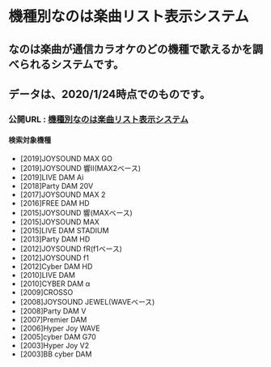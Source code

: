 # 機種別なのは楽曲リスト表示システム
## なのは楽曲が通信カラオケのどの機種で歌えるかを調べられるシステムです。
## データは、2020/1/24時点でのものです。
### 公開URL : [機種別なのは楽曲リスト表示システム](https://nanoha-karaoke-search.netlify.com/)
#### 検索対象機種
- [2019]JOYSOUND MAX GO
- [2019]JOYSOUND 響Ⅱ(MAX2ベース)
- [2019]LIVE DAM Ai
- [2018]Party DAM 20V
- [2017]JOYSOUND MAX 2
- [2016]FREE DAM HD
- [2015]JOYSOUND 響(MAXベース)
- [2015]JOYSOUND MAX
- [2015]LIVE DAM STADIUM
- [2013]Party DAM HD
- [2012]JOYSOUND fR(f1ベース)
- [2012]JOYSOUND f1
- [2012]Cyber DAM HD
- [2010]LIVE DAM
- [2010]CYBER DAM α
- [2009]CROSSO
- [2008]JOYSOUND JEWEL(WAVEベース)
- [2008]Party DAM V
- [2007]Premier DAM
- [2006]Hyper Joy WAVE
- [2005]cyber DAM G70
- [2003]Hyper Joy V2
- [2003]BB cyber DAM
